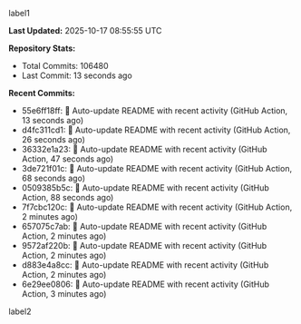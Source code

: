 
label1 
<!-- ACTIVITY_START -->
**Last Updated:** 2025-10-17 08:55:55 UTC

**Repository Stats:**
- Total Commits: 106480
- Last Commit: 13 seconds ago

**Recent Commits:**
- 55e6ff18ff: 🤖 Auto-update README with recent activity (GitHub Action, 13 seconds ago)
- d4fc311cd1: 🤖 Auto-update README with recent activity (GitHub Action, 26 seconds ago)
- 36332e1a23: 🤖 Auto-update README with recent activity (GitHub Action, 47 seconds ago)
- 3de721f01c: 🤖 Auto-update README with recent activity (GitHub Action, 68 seconds ago)
- 0509385b5c: 🤖 Auto-update README with recent activity (GitHub Action, 88 seconds ago)
- 7f7cbc120c: 🤖 Auto-update README with recent activity (GitHub Action, 2 minutes ago)
- 657075c7ab: 🤖 Auto-update README with recent activity (GitHub Action, 2 minutes ago)
- 9572af220b: 🤖 Auto-update README with recent activity (GitHub Action, 2 minutes ago)
- d883e4a8cc: 🤖 Auto-update README with recent activity (GitHub Action, 2 minutes ago)
- 6e29ee0806: 🤖 Auto-update README with recent activity (GitHub Action, 3 minutes ago)
<!-- ACTIVITY_END -->

label2
